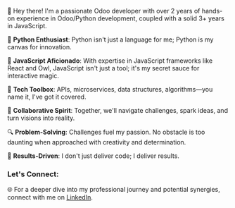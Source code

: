 👋 Hey there! I'm a passionate Odoo developer with over 2 years of hands-on experience in Odoo/Python development, coupled with a solid 3+ years in JavaScript.

🐍 **Python Enthusiast**: Python isn't just a language for me; Python is my canvas for innovation.

🚀 **JavaScript Aficionado**: With expertise in JavaScript frameworks like React and Owl, JavaScript isn't just a tool; it's my secret sauce for interactive magic.

🔧 **Tech Toolbox**: APIs, microservices, data structures, algorithms—you name it, I've got it covered.

🤝 **Collaborative Spirit**: Together, we'll navigate challenges, spark ideas, and turn visions into reality.

🔍 **Problem-Solving**: Challenges fuel my passion. No obstacle is too daunting when approached with creativity and determination.

🎯 **Results-Driven**: I don't just deliver code; I deliver results.

### Let's Connect:

🌐 For a deeper dive into my professional journey and potential synergies, connect with me on [LinkedIn](https://www.linkedin.com/in/yassir-irfan/).

